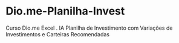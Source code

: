 # Dio.me-Planilha-Invest
Curso Dio.me Excel . IA
Planilha de Investimento com Variações de Investimentos e Carteiras Recomendadas
